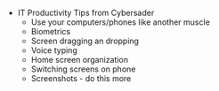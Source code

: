 
- IT Productivity Tips from Cybersader
    - Use your computers/phones like another muscle
    - Biometrics
    - Screen dragging an dropping
    - Voice typing
    - Home screen organization
    - Switching screens on phone
    - Screenshots - do this more 